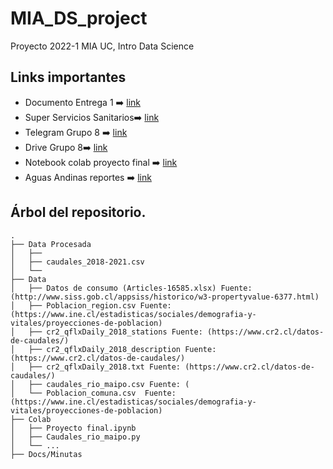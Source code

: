 # MIA_DS_project
Proyecto 2022-1 MIA UC, Intro Data Science

## Links importantes

+ Documento Entrega 1 :arrow_right: [link](https://docs.google.com/document/d/1iX4fWpx_Ve2AxUk_cVHWpNWbe2lXNLpwhVjJG1Vsx94/edit?pli=1)
+ Super Servicios Sanitarios:arrow_right: [link]( www.siss.gob.cl)
+ Telegram Grupo 8 :arrow_right: [link](https://t.me/+4s-l5lRoUYoyNGNh)
+ Drive Grupo 8:arrow_right: [link](https://drive.google.com/drive/u/0/folders/1rM6gkgPJj0QzSdJE5wqqjWYgZrwgCO_a)
+ Notebook colab proyecto final  :arrow_right: [link](https://colab.research.google.com/drive/1czCmEaC2OPSoMO8K8rT_TUvAiyXX0rYZ)
+ Aguas Andinas reportes :arrow_right: [link](https://sustentabilidad.aguasandinas.cl/documents/33547/35846/Reporte+Integrado+Aguas+Andinas+2019.pdf/cd2cdfeb-5338-66ae-7bd0-8cb06a0f20ca?t=1590688082827)


## Árbol del repositorio.

```
.
├── Data Procesada
│   ├── 
│   ├── caudales_2018-2021.csv
│   └── 
├── Data
│   ├── Datos de consumo (Articles-16585.xlsx) Fuente: (http://www.siss.gob.cl/appsiss/historico/w3-propertyvalue-6377.html)
│   ├── Poblacion_region.csv Fuente: (https://www.ine.cl/estadisticas/sociales/demografia-y-vitales/proyecciones-de-poblacion)
│   ├── cr2_qflxDaily_2018_stations Fuente: (https://www.cr2.cl/datos-de-caudales/)
│   ├── cr2_qflxDaily_2018_description Fuente: (https://www.cr2.cl/datos-de-caudales/)
│   ├── cr2_qflxDaily_2018.txt Fuente: (https://www.cr2.cl/datos-de-caudales/)
│   ├── caudales_rio_maipo.csv Fuente: (
│   └── Poblacion_comuna.csv  Fuente: (https://www.ine.cl/estadisticas/sociales/demografia-y-vitales/proyecciones-de-poblacion)
├── Colab
│   ├── Proyecto final.ipynb
│   ├── Caudales_rio_maipo.py
│   └── ...
├── Docs/Minutas

